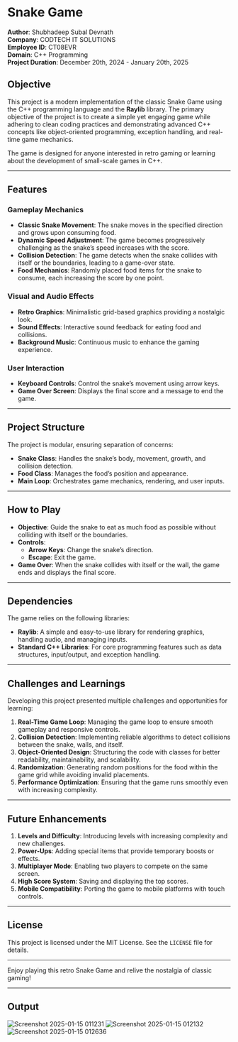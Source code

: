# Snake Game

**Author**: Shubhadeep Subal Devnath  
**Company**: CODTECH IT SOLUTIONS  
**Employee ID**: CT08EVR  
**Domain**: C++ Programming  
**Project Duration**: December 20th, 2024 - January 20th, 2025  

## Objective

This project is a modern implementation of the classic Snake Game using the C++ programming language and the **Raylib** library. The primary objective of the project is to create a simple yet engaging game while adhering to clean coding practices and demonstrating advanced C++ concepts like object-oriented programming, exception handling, and real-time game mechanics.

The game is designed for anyone interested in retro gaming or learning about the development of small-scale games in C++.

---

## Features

### Gameplay Mechanics
- **Classic Snake Movement**: The snake moves in the specified direction and grows upon consuming food.
- **Dynamic Speed Adjustment**: The game becomes progressively challenging as the snake’s speed increases with the score.
- **Collision Detection**: The game detects when the snake collides with itself or the boundaries, leading to a game-over state.
- **Food Mechanics**: Randomly placed food items for the snake to consume, each increasing the score by one point.

### Visual and Audio Effects
- **Retro Graphics**: Minimalistic grid-based graphics providing a nostalgic look.
- **Sound Effects**: Interactive sound feedback for eating food and collisions.
- **Background Music**: Continuous music to enhance the gaming experience.

### User Interaction
- **Keyboard Controls**: Control the snake’s movement using arrow keys.
- **Game Over Screen**: Displays the final score and a message to end the game.

---

## Project Structure

The project is modular, ensuring separation of concerns:
- **Snake Class**: Handles the snake’s body, movement, growth, and collision detection.
- **Food Class**: Manages the food’s position and appearance.
- **Main Loop**: Orchestrates game mechanics, rendering, and user inputs.

---

## How to Play

- **Objective**: Guide the snake to eat as much food as possible without colliding with itself or the boundaries.
- **Controls**:
  - **Arrow Keys**: Change the snake’s direction.
  - **Escape**: Exit the game.
- **Game Over**: When the snake collides with itself or the wall, the game ends and displays the final score.

---

## Dependencies

The game relies on the following libraries:

- **Raylib**: A simple and easy-to-use library for rendering graphics, handling audio, and managing inputs.
- **Standard C++ Libraries**: For core programming features such as data structures, input/output, and exception handling.

---

## Challenges and Learnings

Developing this project presented multiple challenges and opportunities for learning:

1. **Real-Time Game Loop**: Managing the game loop to ensure smooth gameplay and responsive controls.
2. **Collision Detection**: Implementing reliable algorithms to detect collisions between the snake, walls, and itself.
3. **Object-Oriented Design**: Structuring the code with classes for better readability, maintainability, and scalability.
4. **Randomization**: Generating random positions for the food within the game grid while avoiding invalid placements.
5. **Performance Optimization**: Ensuring that the game runs smoothly even with increasing complexity.

---

## Future Enhancements

1. **Levels and Difficulty**: Introducing levels with increasing complexity and new challenges.
2. **Power-Ups**: Adding special items that provide temporary boosts or effects.
3. **Multiplayer Mode**: Enabling two players to compete on the same screen.
4. **High Score System**: Saving and displaying the top scores.
5. **Mobile Compatibility**: Porting the game to mobile platforms with touch controls.

---

## License

This project is licensed under the MIT License. See the `LICENSE` file for details.

---

Enjoy playing this retro Snake Game and relive the nostalgia of classic gaming!

---
## Output
![Screenshot 2025-01-15 011231](https://github.com/user-attachments/assets/0d34d571-fdc4-4d20-90f2-5d09d1d66792)
![Screenshot 2025-01-15 012132](https://github.com/user-attachments/assets/fca70bc8-9597-4f03-a845-48ae8f7d414e)
![Screenshot 2025-01-15 012636](https://github.com/user-attachments/assets/dc8bd017-47ca-4f36-8746-e48db8a106bb)


